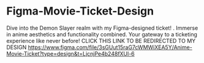 # Figma-Movie-Ticket-Design
Dive into the Demon Slayer realm with my Figma-designed ticket! . Immerse in anime aesthetics and functionality combined.  Your gateway to a ticketing experience like never before! 
CLICK THIS LINK TO BE REDIRECTED TO MY DESIGN https://www.figma.com/file/3sGUut15raG7cWMWiXEA5Y/Anime-Movie-Ticket?type=design&t=LjcnjPe4b248fXUl-6
